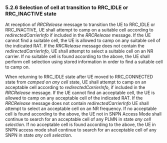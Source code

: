### 5.2.6 Selection of cell at transition to RRC_IDLE or RRC_INACTIVE state

At reception of *RRCRelease* message to transition the UE to RRC_IDLE or
RRC_INACTIVE, UE shall attempt to camp on a suitable cell according to
*redirectedCarrierInfo* if included in the *RRCRelease* message. If the
UE cannot find a suitable cell, the UE is allowed to camp on any
suitable cell of the indicated RAT. If the *RRCRelease* message does not
contain the *redirectedCarrierInfo,* UE shall attempt to select a
suitable cell on an NR carrier. If no suitable cell is found according
to the above, the UE shall perform cell selection using stored
information in order to find a suitable cell to camp on.

When returning to RRC_IDLE state after UE moved to RRC_CONNECTED state
from *camped on any cell* state, UE shall attempt to camp on an
acceptable cell according to *redirectedCarrierInfo*, if included in the
*RRCRelease* message. If the UE cannot find an acceptable cell, the UE
is allowed to camp on any acceptable cell of the indicated RAT. If the
*RRCRelease* message does not contain *redirectedCarrierInfo* UE shall
attempt to select an acceptable cell on an NR frequency. If no
acceptable cell is found according to the above, the UE not in SNPN
Access Mode shall continue to search for an acceptable cell of any PLMN
in state *any cell selection*. If no acceptable cell is found according
to the above, the UE in SNPN access mode shall continue to search for an
acceptable cell of any SNPN in state *any cell selection*.
